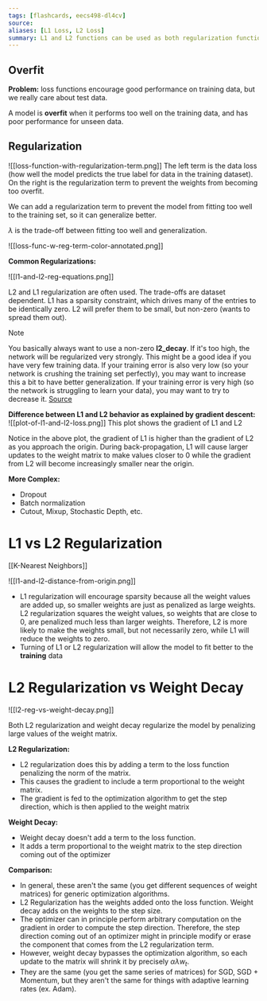```yaml
---
tags: [flashcards, eecs498-dl4cv]
source: 
aliases: [L1 Loss, L2 Loss]
summary: L1 and L2 functions can be used as both regularization functions and as loss functions themselves.
---
```


## Overfit

**Problem:** loss functions encourage good performance on training data, but we really care about test data.

A model is **overfit** when it performs too well on the training data, and has poor performance for unseen data.

## Regularization
![[loss-function-with-regularization-term.png]]
The left term is the data loss (how well the model predicts the true label for data in the training dataset). On the right is the regularization term to prevent the weights from becoming too overfit.

We can add a regularization term to prevent the model from fitting too well to the training set, so it can generalize better.

$\lambda$ is the trade-off between fitting too well and generalization.

![[loss-func-w-reg-term-color-annotated.png]]

**Common Regularizations:**

![[l1-and-l2-reg-equations.png]]

L2 and L1 regularization are often used. The trade-offs are dataset dependent. L1 has a sparsity constraint, which drives many of the entries to be identically zero. L2 will prefer them to be small, but non-zero (wants to spread them out).

> [!note]
> You basically always want to use a non-zero **l2_decay**. If it's too high, the network will be regularized very strongly. This might be a good idea if you have very few training data. If your training error is also very low (so your network is crushing the training set perfectly), you may want to increase this a bit to have better generalization. If your training error is very high (so the network is struggling to learn your data), you may want to try to decrease it. [Source](https://cs.stanford.edu/people/karpathy/convnetjs/docs.html)
> 

**Difference between L1 and L2 behavior as explained by gradient descent:**
![[plot-of-l1-and-l2-loss.png]]
This plot shows the gradient of L1 and L2

Notice in the above plot, the gradient of L1 is higher than the gradient of L2 as you approach the origin. During back-propagation, L1 will cause larger updates to the weight matrix to make values closer to 0 while the gradient from L2 will become increasingly smaller near the origin. 

**More Complex:**
- Dropout
- Batch normalization
- Cutout, Mixup, Stochastic Depth, etc.

# L1 vs L2 Regularization

[[K-Nearest Neighbors]]

![[l1-and-l2-distance-from-origin.png]]

- L1 regularization will encourage sparsity because all the weight values are added up, so smaller weights are just as penalized as large weights. L2 regularization squares the weight values, so weights that are close to 0, are penalized much less than larger weights. Therefore, L2 is more likely to make the weights small, but not necessarily zero, while L1 will reduce the weights to zero.
- Turning of L1 or L2 regularization will allow the model to fit better to the **training** data

# L2 Regularization vs Weight Decay

![[l2-reg-vs-weight-decay.png]]

Both L2 regularization and weight decay regularize the model by penalizing large values of the weight matrix. 

**L2 Regularization:**
- L2 regularization does this by adding a term to the loss function penalizing the norm of the matrix.
- This causes the gradient to include a term proportional to the weight matrix.
- The gradient is fed to the optimization algorithm to get the step direction, which is then applied to the weight matrix

**Weight Decay:**
- Weight decay doesn't add a term to the loss function.
- It adds a term proportional to the weight matrix to the step direction coming out of the optimizer

**Comparison:**
- In general, these aren't the same (you get different sequences of weight matrices) for generic optimization algorithms.
- L2 Regularization has the weights added onto the loss function. Weight decay adds on the weights to the step size.
- The optimizer can in principle perform arbitrary computation on the gradient in order to compute the step direction. Therefore, the step direction coming out of an optimizer might in principle modify or erase the component that comes from the L2 regularization term.
- However, weight decay bypasses the optimization algorithm, so each update to the matrix will shrink it by precisely $\alpha \lambda w_t$.
- They are the same (you get the same series of matrices) for SGD, SGD + Momentum, but they aren't the same for things with adaptive learning rates (ex. Adam).